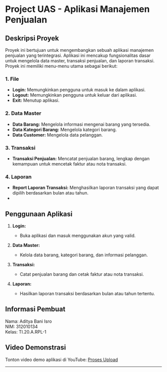 # Project UAS - Aplikasi Manajemen Penjualan

## Deskripsi Proyek

Proyek ini bertujuan untuk mengembangkan sebuah aplikasi manajemen penjualan yang terintegrasi. Aplikasi ini mencakup fungsionalitas dasar untuk mengelola data master, transaksi penjualan, dan laporan transaksi. Proyek ini memiliki menu-menu utama sebagai berikut:

### 1. File
   - **Login:** Memungkinkan pengguna untuk masuk ke dalam aplikasi.
   - **Logout:** Memungkinkan pengguna untuk keluar dari aplikasi.
   - **Exit:** Menutup aplikasi.

### 2. Data Master
   - **Data Barang:** Mengelola informasi mengenai barang yang tersedia.
   - **Data Kategori Barang:** Mengelola kategori barang.
   - **Data Customer:** Mengelola data pelanggan.

### 3. Transaksi
   - **Transaksi Penjualan:** Mencatat penjualan barang, lengkap dengan kemampuan untuk mencetak faktur atau nota transaksi.

### 4. Laporan
   - **Report Laporan Transaksi:** Menghasilkan laporan transaksi yang dapat dipilih berdasarkan bulan atau tahun.
   - 
## Penggunaan Aplikasi

1. **Login:**
   - Buka aplikasi dan masuk menggunakan akun yang valid.

2. **Data Master:**
   - Kelola data barang, kategori barang, dan informasi pelanggan.

3. **Transaksi:**
   - Catat penjualan barang dan cetak faktur atau nota transaksi.

4. **Laporan:**
   - Hasilkan laporan transaksi berdasarkan bulan atau tahun tertentu.


## Informasi Pembuat
Nama: Aditya Bani Isro  
NIM: 312010134  
Kelas: TI.20.A.RPL-1

## Video Demonstrasi
Tonton video demo aplikasi di YouTube: [Proses Upload](https://www.youtube.com/watch?v=yourvideoid)

---
